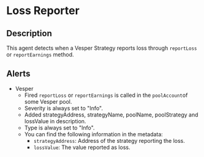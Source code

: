 # Loss Reporter

## Description

This agent detects when a Vesper Strategy reports loss through `reportLoss` or `reportEarnings` method.


## Alerts

- Vesper
  - Fired `reportLoss` or `reportEarnings` is called in the `poolAccount`of some Vesper pool.
  - Severity is always set to "Info".
  - Added strategyAddress, strategyName, poolName, poolStrategy and lossValue in description.
  - Type is always set to "Info".
  - You can find the following information in the metadata:
    - `strategyAddress`: Address of the strategy reporting the loss.
    - `lossValue`: The value reported as loss.

